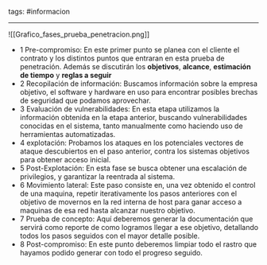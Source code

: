 
tags: #informacion

---

![[Grafico_fases_prueba_penetracion.png]]

- 1 Pre-compromiso: 
					En este primer punto se planea con el cliente el contrato y los distintos puntos que entraran en esta prueba de penetración.
					Además se discutirán los **objetivos**, **alcance**, **estimación de tiempo** y **reglas a seguir**
- 2 Recopilación de información:
					Buscamos información sobre la empresa objetivo, el software y hardware en uso para encontrar posibles brechas de seguridad que podamos aprovechar.
- 3 Evaluación de vulnerabilidades:
					En esta etapa utilizamos la información obtenida en la etapa anterior, buscando vulnerabilidades conocidas en el sistema, tanto manualmente como haciendo uso de herramientas automatizadas. 
- 4 explotación:
					Probamos los ataques en los potenciales vectores de ataque descubiertos en el paso anterior, contra los sistemas objetivos para obtener acceso inicial.
- 5 Post-Explotación:
					En esta fase se busca obtener una escalación de privilegios, y garantizar la reentrada al sistema.
- 6 Movimiento lateral:
					Este paso consiste en, una vez obtenido el control de una maquina, repetir iterativamente los pasos anteriores con el objetivo de movernos en la red interna de host para ganar acceso a maquinas de esa red hasta alcanzar nuestro objetivo.
- 7 Prueba de concepto:
					Aquí deberemos generar la documentación que servirá como reporte de como logramos llegar a ese objetivo, detallando todos los pasos seguidos con el mayor detalle posible. 
- 8 Post-compromiso:
					En este punto deberemos limpiar todo el rastro que hayamos podido generar con todo el progreso seguido.